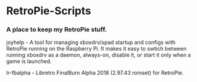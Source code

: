 # RetroPie-Scripts

### A place to keep my RetroPie stuff.

joyhelp - A tool for managing xboxdrv/xpad startup and configs with RetroPie running on the Raspberry Pi. It makes it easy to swtich between running xboxdrv as a daemon, always-on, disable it, or start it only when a game is launched.

lr-fbalpha - Libretro FinalBurn Alpha 2018 (2.97.43 romset) for RetroPie.
